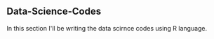 ## Data-Science-Codes ##    
In this section I'll be writing the data scirnce codes using R language.       

 
